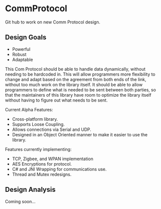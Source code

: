 # CommProtocol
Git hub to work on new Comm Protocol design.

## Design Goals
- Powerful
- Robust
- Adaptable

This Com Protocol should be able to handle data dynamically, without needing to be hardcoded in. This will allow programmers more flexibility to change and adapt based on the agreement from both ends of the link, without too much work on the library itself. It should be able to allow programmers to define what is needed to be sent between both parties, so that the maintainers of this library have room to optimize the library itself without having to figure out what needs to be sent.
  
Current Alpha Features:
- Cross-platform library.
- Supports Loose Coupling.
- Allows connections via Serial and UDP.
- Designed in an Object Oriented manner to make it easier to use the library.  
  
Features currently implementing:  
- TCP, Zigbee, and WPAN implementation  
- AES Encryptions for protocol.  
- C# and JNI Wrapping for communications use.  
- Thread and Mutex redesigns.  
  
## Design Analysis
Coming soon...
